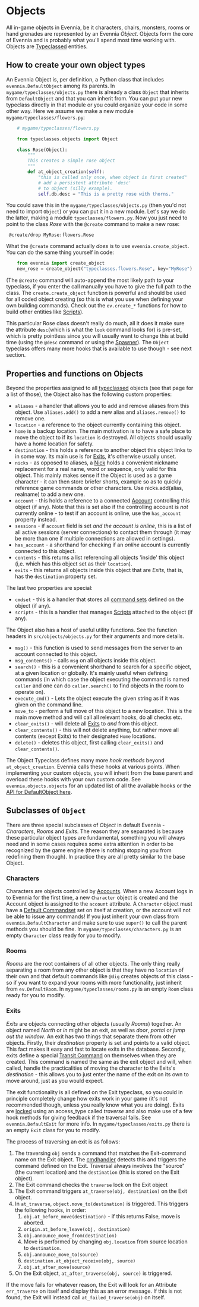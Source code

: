 # Objects


All in-game objects in Evennia, be it characters, chairs, monsters, rooms or hand grenades are
represented by an Evennia *Object*. Objects form the core of Evennia and is probably what you'll
spend most time working with. Objects are [Typeclassed](./Typeclasses) entities.

## How to create your own object types

An Evennia Object is, per definition, a Python class that includes `evennia.DefaultObject` among its
parents. In `mygame/typeclasses/objects.py` there is already a class `Object` that inherits from
`DefaultObject` and that you can inherit from. You can put your new typeclass directly in that
module or you could organize your code in some other way. Here we assume we make a new module
`mygame/typeclasses/flowers.py`:

```python
    # mygame/typeclasses/flowers.py

    from typeclasses.objects import Object

    class Rose(Object):
        """
        This creates a simple rose object
        """
        def at_object_creation(self):
            "this is called only once, when object is first created"
            # add a persistent attribute 'desc'
            # to object (silly example).
            self.db.desc = "This is a pretty rose with thorns."
```
   
You could save this in the `mygame/typeclasses/objects.py` (then you'd not need to import `Object`)
or you can put it in a new module. Let's say we do the latter, making a module
`typeclasses/flowers.py`.  Now you just need to point to the class *Rose* with the `@create` command
to make a new rose:

     @create/drop MyRose:flowers.Rose

What the `@create` command actually *does* is to use `evennia.create_object`. You can do the same
thing yourself in code:

```python
    from evennia import create_object
    new_rose = create_object("typeclasses.flowers.Rose", key="MyRose")
```

(The `@create` command will auto-append the most likely path to your typeclass, if you enter the
call manually you have to give the full path to the class. The `create.create_object` function is
powerful and should be used for all coded object creating (so this is what you use when defining
your own building commands). Check out the `ev.create_*` functions for how to build other entities
like [Scripts](./Scripts)).

This particular Rose class doesn't really do much, all it does it make sure the attribute
`desc`(which is what the `look` command looks for) is pre-set, which is pretty pointless since you
will usually want to change this at build time (using the `@desc` command or using the
[Spawner](./Spawner-and-Prototypes)). The `Object` typeclass offers many more hooks that is available
to use though - see next section.

## Properties and functions on Objects

Beyond the properties assigned to all [typeclassed](./Typeclasses) objects (see that page for a list
of those), the Object also has the following custom properties:

- `aliases` - a handler that allows you to add and remove aliases from this object. Use
`aliases.add()` to add a new alias and `aliases.remove()` to remove one.
- `location` - a reference to the object currently containing this object.
- `home` is a backup location. The main motivation is to have a safe place to move the object to if
its `location` is destroyed. All objects should usually have a home location for safety.
- `destination` - this holds a reference to another object this object links to in some way. Its
main use is for [Exits](./Objects#Exits), it's otherwise usually unset.
- `nicks` - as opposed to aliases, a [Nick](./Nicks) holds a convenient nickname replacement for a
real name, word or sequence, only valid for this object. This mainly makes sense if the Object is
used as a game character - it can then store briefer shorts, example so as to quickly reference game
commands or other characters. Use nicks.add(alias, realname) to add a new one.
- `account` - this holds a reference to a connected [Account](./Accounts) controlling this object (if
any). Note that this is set also if the controlling account is *not* currently online - to test if
an account is online, use the `has_account` property instead.
- `sessions` - if `account` field is set *and the account is online*, this is a list of all active
sessions (server connections) to contact them through (it may be more than one if multiple
connections are allowed in settings).
- `has_account` - a shorthand for checking if an *online* account is currently connected to this
object.
- `contents` - this returns a list referencing all objects 'inside' this object (i,e. which has this
object set as their `location`).
- `exits` - this returns all objects inside this object that are *Exits*, that is, has the
`destination` property set.

The last two properties are special:

- `cmdset` - this is a handler that stores all [command sets](./Commands#Command_Sets) defined on the
object (if any).
- `scripts` - this is a handler that manages [Scripts](./Scripts) attached to the object (if any).

The Object also has a host of useful utility functions. See the function headers in
`src/objects/objects.py` for their arguments and more details.

- `msg()` - this function is used to send messages from the server to an account connected to this
object.
- `msg_contents()` - calls `msg` on all objects inside this object.
- `search()` - this is a convenient shorthand to search for a specific object, at a given location
or globally. It's mainly useful when defining commands (in which case the object executing the
command is named `caller` and one can do `caller.search()` to find objects in the room to operate
on).
- `execute_cmd()` - Lets the object execute the given string as if it was given on the command line.
- `move_to` - perform a full move of this object to a new location.  This is the main move method
and will call all relevant hooks, do all checks etc.
- `clear_exits()` - will delete all [Exits](./Objects#Exits) to *and* from this object.
- `clear_contents()` - this will not delete anything, but rather move all contents (except Exits) to
their designated `Home` locations.
- `delete()` - deletes this object, first calling `clear_exits()` and
    `clear_contents()`.

The Object Typeclass defines many more *hook methods* beyond `at_object_creation`. Evennia calls
these hooks at various points.  When implementing your custom objects, you will inherit from the
base parent and overload these hooks with your own custom code. See `evennia.objects.objects` for an
updated list of all the available hooks or the [API for DefaultObject
here](api:evennia.objects.objects#defaultobject).

## Subclasses of `Object`

There are three special subclasses of *Object* in default Evennia - *Characters*, *Rooms* and
*Exits*. The reason they are separated is because these particular object types are fundamental,
something you will always need and in some cases requires some extra attention in order to be
recognized by the game engine (there is nothing stopping you from redefining them though). In
practice they are all pretty similar to the base Object.

### Characters

Characters are objects controlled by [Accounts](./Accounts). When a new Account
logs in to Evennia for the first time, a new `Character` object is created and
the Account object is assigned to the `account` attribute. A `Character` object
must have a [Default Commandset](./Commands#Command_Sets) set on itself at
creation, or the account will not be able to issue any commands! If you just
inherit your own class from `evennia.DefaultCharacter` and make sure to use
`super()` to call the parent methods you should be fine. In
`mygame/typeclasses/characters.py` is an empty `Character` class ready for you
to modify.

### Rooms

*Rooms* are the root containers of all other objects. The only thing really separating a room from
any other object is that they have no `location` of their own and that default commands like `@dig`
creates objects of this class - so if you want to expand your rooms with more functionality, just
inherit from `ev.DefaultRoom`. In `mygame/typeclasses/rooms.py` is an empty `Room` class ready for
you to modify.

### Exits

*Exits* are objects connecting other objects (usually *Rooms*) together. An object named *North* or
*in* might be an exit, as well as *door*, *portal* or *jump out the window*. An exit has two things
that separate them from other objects. Firstly, their *destination* property is set and points to a
valid object. This fact makes it easy and fast to locate exits in the database. Secondly, exits
define a special [Transit Command](./Commands) on themselves when they are created. This command is
named the same as the exit object and will, when called, handle the practicalities of moving the
character to the Exits's *destination* - this allows you to just enter the name of the exit on its
own to move around, just as you would expect.

The exit functionality is all defined on the Exit typeclass, so you could in principle completely
change how exits work in your game (it's not recommended though, unless you really know what you are
doing).  Exits are [locked](./Locks) using an access_type called *traverse* and also make use of a few
hook methods for giving feedback if the traversal fails.  See `evennia.DefaultExit` for more info.
In `mygame/typeclasses/exits.py` there is an empty `Exit` class for you to modify.

The process of traversing an exit is as follows:

1. The traversing `obj` sends a command that matches the Exit-command name on the Exit object. The
[cmdhandler](./Commands) detects this and triggers the command defined on the Exit. Traversal always
involves the "source" (the current location) and the `destination` (this is stored on the Exit
object).
1. The Exit command checks the `traverse` lock on the Exit object
1. The Exit command triggers `at_traverse(obj, destination)` on the Exit object.
1. In `at_traverse`, `object.move_to(destination)` is triggered. This triggers the following hooks,
in order:
    1. `obj.at_before_move(destination)` - if this returns False, move is aborted.
    1. `origin.at_before_leave(obj, destination)`
    1. `obj.announce_move_from(destination)`
    1. Move is performed by changing `obj.location` from source location to `destination`.
    1. `obj.announce_move_to(source)`
    1. `destination.at_object_receive(obj, source)`
    1. `obj.at_after_move(source)`
1. On the Exit object, `at_after_traverse(obj, source)` is triggered.

If the move fails for whatever reason, the Exit will look for an Attribute `err_traverse` on itself
and display this as an error message. If this is not found, the Exit will instead call
`at_failed_traverse(obj)` on itself.

